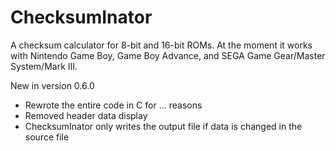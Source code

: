 # ChecksumInator
A checksum calculator for 8-bit and 16-bit ROMs. At the moment it works with Nintendo Game Boy, Game Boy Advance, and SEGA Game Gear/Master System/Mark III.

New in version 0.6.0
  - Rewrote the entire code in C for ... reasons
  - Removed header data display
  - ChecksumInator only writes the output file if data is changed in the source file
